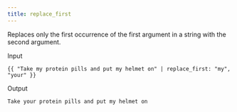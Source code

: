 ```yaml
---
title: replace_first
---
```


Replaces only the first occurrence of the first argument in a string with the second argument.

Input
```liquid
{{ "Take my protein pills and put my helmet on" | replace_first: "my", "your" }}
```

Output
```text
Take your protein pills and put my helmet on
```

